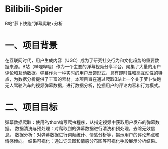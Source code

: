 # Bilibili-Spider
B站“萝卜快跑“弹幕爬取+分析

一、项目背景
==============
在互联网时代，用户生成内容（UGC）成为了研究社交行为和文化趋势的重要数据来源。B站（哔哩哔哩）作为一个主要的弹幕视频分享平台，聚集了大量的用户评论和互动数据。弹幕作为一种实时的用户反馈形式，具有即时性和高互动性的特点，为数据分析提供了丰富的素材。本项目旨在通过爬取B站上一个关于萝卜快跑无人驾驶汽车的视频弹幕数据，进行数据分析，挖掘用户的评论内容和行为模式。

二、项目目标
=============
弹幕数据爬取：使用Python编写爬虫程序，从指定视频中获取用户发布的弹幕数据。
数据清洗与预处理：对爬取到的弹幕数据进行清洗和预处理，去除无效信息。
数据分析：对弹幕数据进行词频统计、情感分析等，揭示用户的评论热点和情感倾向。
结果可视化：通过词云图和情感分布图等可视化手段展示分析结果。
